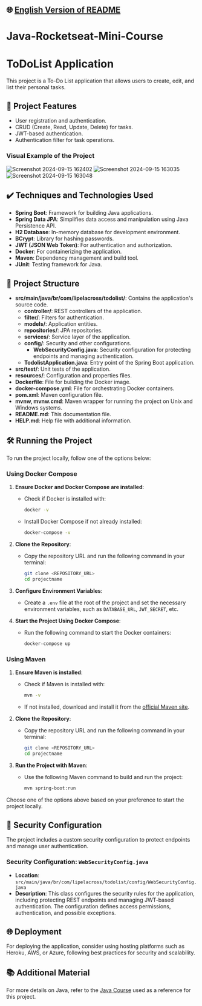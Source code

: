 ## 🌐 [English Version of README](README_EN.md)

# Java-Rocketseat-Mini-Course
# ToDoList Application

This project is a To-Do List application that allows users to create, edit, and list their personal tasks.

## 🔨 Project Features

- User registration and authentication.
- CRUD (Create, Read, Update, Delete) for tasks.
- JWT-based authentication.
- Authentication filter for task operations.

### Visual Example of the Project

![Screenshot 2024-09-15 162402](https://github.com/user-attachments/assets/b746bd54-8e20-457d-866e-a198e587a274)
![Screenshot 2024-09-15 163035](https://github.com/user-attachments/assets/7d6f1185-4bff-49ae-9554-f6b89bb58074)
![Screenshot 2024-09-15 163048](https://github.com/user-attachments/assets/914829eb-a4b7-40b9-81a9-8e0ed9c5b99d)

## ✔️ Techniques and Technologies Used

- **Spring Boot**: Framework for building Java applications.
- **Spring Data JPA**: Simplifies data access and manipulation using Java Persistence API.
- **H2 Database**: In-memory database for development environment.
- **BCrypt**: Library for hashing passwords.
- **JWT (JSON Web Token)**: For authentication and authorization.
- **Docker**: For containerizing the application.
- **Maven**: Dependency management and build tool.
- **JUnit**: Testing framework for Java.

## 📁 Project Structure

- **src/main/java/br/com/lipelacross/todolist/**: Contains the application's source code.
    - **controller/**: REST controllers of the application.
    - **filter/**: Filters for authentication.
    - **models/**: Application entities.
    - **repositories/**: JPA repositories.
    - **services/**: Service layer of the application.
    - **config/**: Security and other configurations.
        - **WebSecurityConfig.java**: Security configuration for protecting endpoints and managing authentication.
    - **TodolistApplication.java**: Entry point of the Spring Boot application.
- **src/test/**: Unit tests of the application.
- **resources/**: Configuration and properties files.
- **Dockerfile**: File for building the Docker image.
- **docker-compose.yml**: File for orchestrating Docker containers.
- **pom.xml**: Maven configuration file.
- **mvnw, mvnw.cmd**: Maven wrapper for running the project on Unix and Windows systems.
- **README.md**: This documentation file.
- **HELP.md**: Help file with additional information.

## 🛠️ Running the Project

To run the project locally, follow one of the options below:

### Using Docker Compose

1. **Ensure Docker and Docker Compose are installed**:
    - Check if Docker is installed with:
      ```bash
      docker -v
      ```
    - Install Docker Compose if not already installed:
      ```bash
      docker-compose -v
      ```

2. **Clone the Repository**:
    - Copy the repository URL and run the following command in your terminal:
      ```bash
      git clone <REPOSITORY_URL>
      cd projectname
      ```

3. **Configure Environment Variables**:
    - Create a `.env` file at the root of the project and set the necessary environment variables, such as `DATABASE_URL`, `JWT_SECRET`, etc.

4. **Start the Project Using Docker Compose**:
    - Run the following command to start the Docker containers:
      ```bash
      docker-compose up
      ```

### Using Maven

1. **Ensure Maven is installed**:
    - Check if Maven is installed with:
      ```bash
      mvn -v
      ```
    - If not installed, download and install it from the [official Maven site](https://maven.apache.org/download.cgi).

2. **Clone the Repository**:
    - Copy the repository URL and run the following command in your terminal:
      ```bash
      git clone <REPOSITORY_URL>
      cd projectname
      ```

3. **Run the Project with Maven**:
    - Use the following Maven command to build and run the project:
      ```bash
      mvn spring-boot:run
      ```

Choose one of the options above based on your preference to start the project locally.

## 🔐 Security Configuration

The project includes a custom security configuration to protect endpoints and manage user authentication.

### **Security Configuration: `WebSecurityConfig.java`**

- **Location**: `src/main/java/br/com/lipelacross/todolist/config/WebSecurityConfig.java`
- **Description**: This class configures the security rules for the application, including protecting REST endpoints and managing JWT-based authentication. The configuration defines access permissions, authentication, and possible exceptions.

## 🌐 Deployment

For deploying the application, consider using hosting platforms such as Heroku, AWS, or Azure, following best practices for security and scalability.

## 📚 Additional Material

For more details on Java, refer to the [Java Course](https://efficient-sloth-d85.notion.site/Curso-de-Java-2408d11bfc3447e980fe9460b6293976) used as a reference for this project.
